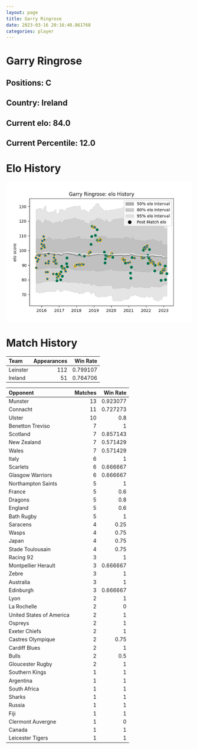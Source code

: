 ```yaml
---  
layout: page  
title: Garry Ringrose  
date: 2023-03-16 20:16:40.861768  
categories: player  
---
```

# Garry Ringrose

## Positions: C

## Country: Ireland

## Current elo: 84.0

## Current Percentile: 12.0

# Elo History


![elo history](history_GarryRingrose.png)
# Match History


| Team     |   Appearances |   Win Rate |
|:---------|--------------:|-----------:|
| Leinster |           112 |   0.799107 |
| Ireland  |            51 |   0.764706 |

| Opponent                 |   Matches |   Win Rate |
|:-------------------------|----------:|-----------:|
| Munster                  |        13 |   0.923077 |
| Connacht                 |        11 |   0.727273 |
| Ulster                   |        10 |   0.8      |
| Benetton Treviso         |         7 |   1        |
| Scotland                 |         7 |   0.857143 |
| New Zealand              |         7 |   0.571429 |
| Wales                    |         7 |   0.571429 |
| Italy                    |         6 |   1        |
| Scarlets                 |         6 |   0.666667 |
| Glasgow Warriors         |         6 |   0.666667 |
| Northampton Saints       |         5 |   1        |
| France                   |         5 |   0.6      |
| Dragons                  |         5 |   0.8      |
| England                  |         5 |   0.6      |
| Bath Rugby               |         5 |   1        |
| Saracens                 |         4 |   0.25     |
| Wasps                    |         4 |   0.75     |
| Japan                    |         4 |   0.75     |
| Stade Toulousain         |         4 |   0.75     |
| Racing 92                |         3 |   1        |
| Montpellier Herault      |         3 |   0.666667 |
| Zebre                    |         3 |   1        |
| Australia                |         3 |   1        |
| Edinburgh                |         3 |   0.666667 |
| Lyon                     |         2 |   1        |
| La Rochelle              |         2 |   0        |
| United States of America |         2 |   1        |
| Ospreys                  |         2 |   1        |
| Exeter Chiefs            |         2 |   1        |
| Castres Olympique        |         2 |   0.75     |
| Cardiff Blues            |         2 |   1        |
| Bulls                    |         2 |   0.5      |
| Gloucester Rugby         |         2 |   1        |
| Southern Kings           |         1 |   1        |
| Argentina                |         1 |   1        |
| South Africa             |         1 |   1        |
| Sharks                   |         1 |   1        |
| Russia                   |         1 |   1        |
| Fiji                     |         1 |   1        |
| Clermont Auvergne        |         1 |   0        |
| Canada                   |         1 |   1        |
| Leicester Tigers         |         1 |   1        |